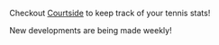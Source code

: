 Checkout [Courtside](https://courtside.vercel.app/) to keep track of your tennis stats! 

New developments are being made weekly!
